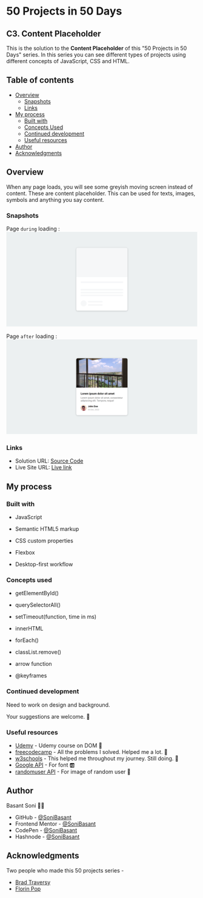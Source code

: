 # 50 Projects in 50 Days

## C3. Content Placeholder

This is the solution to the **Content Placeholder** of this "50 Projects in 50 Days" series. In this series you can see different types of projects using different concepts of JavaScript, CSS and HTML.

## Table of contents

- [Overview](#overview)
  - [Snapshots](#snapshots)
  - [Links](#links)
- [My process](#my-process)
  - [Built with](#built-with)
  - [Concepts Used](#concepts-used)
  - [Continued development](#continued-development)
  - [Useful resources](#useful-resources)
- [Author](#author)
- [Acknowledgments](#acknowledgments)

## Overview

When any page loads, you will see some greyish moving screen instead of content. These are content placeholder. This can be used for texts, images, symbols and anything you say content.

### Snapshots

Page `during` loading :
![Content Placeholder](Images/Content-ph-snap-1.png)

Page `after` loading :
![Content Placeholder](Images/Content-ph-snap-2.png)

### Links

- Solution URL: [Source Code](https://github.com/SoniBasant/50-Projects-on-JS-DOM/tree/main/C3.%20Content%20Placeholder)
- Live Site URL: [Live link](https://sonibasant.github.io/50-Projects-on-JS-DOM/C3.%20Content%20Placeholder/contentPH.html)

## My process

### Built with

- JavaScript

- Semantic HTML5 markup
- CSS custom properties
- Flexbox
- Desktop-first workflow

### Concepts used

- getElementById()

- querySelectorAll()
- setTimeout(function, time in ms)
- innerHTML
- forEach()
- classList.remove()
- arrow function
- @keyframes

### Continued development

Need to work on design and background.

Your suggestions are welcome. 🙌

### Useful resources

- [Udemy](https://www.udemy.com/course/50-projects-50-days/) - Udemy course on DOM 🤝
- [freecodecamp](https://www.freecodecamp.org/) - All the problems I solved. Helped me a lot. 🙌
- [w3schools](https://www.w3schools.com) - This helped me throughout my journey. Still doing. 🙂
- [Google API](https://fonts.googleapis.com/css2?family=Roboto:wght@400;700&display=swap) - For font 🆎
- [randomuser API](https://randomuser.me/api/portraits/men/45.jpg) - For image of random user 👨

## Author

Basant Soni 👨‍💻

- GitHub - [@SoniBasant](https://github.com/SoniBasant)
- Frontend Mentor - [@SoniBasant](https://www.frontendmentor.io/profile/SoniBasant)
- CodePen - [@SoniBasant](https://codepen.io/sonibasant)
- Hashnode - [@SoniBasant](https://sonibasant.hashnode.dev/)

## Acknowledgments

Two people who made this 50 projects series -

- [Brad Traversy](https://github.com/bradtraversy)
- [Florin Pop](https://github.com/florinpop17)
